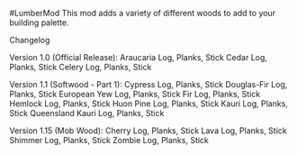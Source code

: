 #LumberMod
This mod adds a variety of different woods to add to your building palette.

Changelog

Version 1.0 (Official Release):
    Araucaria Log, Planks, Stick
    Cedar Log, Planks, Stick
    Celery Log, Planks, Stick

Version 1.1 (Softwood - Part 1):
    Cypress Log, Planks, Stick
    Douglas-Fir Log, Planks, Stick
    European Yew Log, Planks, Stick
    Fir Log, Planks, Stick
    Hemlock Log, Planks, Stick
    Huon Pine Log, Planks, Stick
    Kauri Log, Planks, Stick
    Queensland Kauri Log, Planks, Stick

Version 1.15 (Mob Wood):
    Cherry Log, Planks, Stick
    Lava Log, Planks, Stick
    Shimmer Log, Planks, Stick
    Zombie Log, Planks, Stick